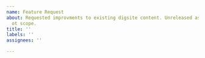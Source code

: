 ```yaml
---
name: Feature Request
about: Requested improvments to existing digsite content. Unreleased assets are out
  ot scope.
title: ''
labels: ''
assignees: ''

---
```




